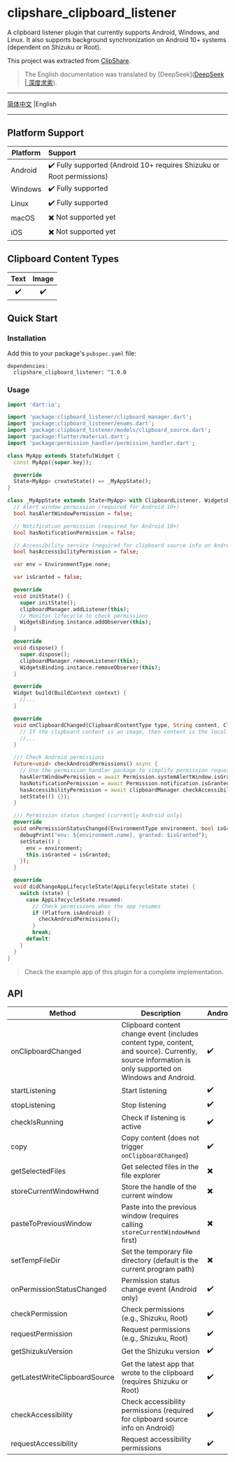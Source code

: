 # clipshare_clipboard_listener

A clipboard listener plugin that currently supports Android, Windows, and Linux. It also supports background synchronization on Android 10+ systems (dependent on Shizuku or Root).

This project was extracted from [ClipShare](https://github.com/aa2013/ClipShare).

> The English documentation was translated by [DeepSeek]([DeepSeek | 深度求索](https://www.deepseek.com/)).

------

 [简体中文](./README.md) |English

------

## Platform Support

| Platform | Support                                                      |
| -------- | :----------------------------------------------------------- |
| Android  | ✔️ Fully supported (Android 10+ requires Shizuku or Root permissions) |
| Windows  | ✔️ Fully supported                                            |
| Linux    | ✔️ Fully supported                                            |
| macOS    | ✖️ Not supported yet                                          |
| iOS      | ✖️ Not supported yet                                          |

## Clipboard Content Types

| Text | Image |
| :--: | :---: |
|  ✔️   |   ✔️   |

## Quick Start

### Installation

Add this to your package's `pubspec.yaml` file:

```
dependencies:  
  clipshare_clipboard_listener: ^1.0.0  
```

### Usage

```dart
import 'dart:io';  

import 'package:clipboard_listener/clipboard_manager.dart';  
import 'package:clipboard_listener/enums.dart';  
import 'package:clipboard_listener/models/clipboard_source.dart';  
import 'package:flutter/material.dart';  
import 'package:permission_handler/permission_handler.dart';  

class MyApp extends StatefulWidget {  
  const MyApp({super.key});  

  @override  
  State<MyApp> createState() => _MyAppState();  
}  

class _MyAppState extends State<MyApp> with ClipboardListener, WidgetsBindingObserver {  
  // Alert window permission (required for Android 10+)  
  bool hasAlertWindowPermission = false;  

  // Notification permission (required for Android 10+)  
  bool hasNotificationPermission = false;  

  // Accessibility service (required for clipboard source info on Android)  
  bool hasAccessibilityPermission = false;  

  var env = EnvironmentType.none;  

  var isGranted = false;  

  @override  
  void initState() {  
    super.initState();  
    clipboardManager.addListener(this);  
    // Monitor lifecycle to check permissions  
    WidgetsBinding.instance.addObserver(this);  
  }  

  @override  
  void dispose() {  
    super.dispose();  
    clipboardManager.removeListener(this);  
    WidgetsBinding.instance.removeObserver(this);  
  }  

  @override  
  Widget build(BuildContext context) {  
    //...  
  }  

  @override  
  void onClipboardChanged(ClipboardContentType type, String content, ClipboardSource? source) {  
    // If the clipboard content is an image, then content is the local path or URI of the image.
    //...  
  }  

  /// Check Android permissions  
  Future<void> checkAndroidPermissions() async {  
    // Use the permission_handler package to simplify permission requests  
    hasAlertWindowPermission = await Permission.systemAlertWindow.isGranted;  
    hasNotificationPermission = await Permission.notification.isGranted;  
    hasAccessibilityPermission = await clipboardManager.checkAccessibility();  
    setState(() {});  
  }  

  /// Permission status changed (currently Android only)  
  @override  
  void onPermissionStatusChanged(EnvironmentType environment, bool isGranted) {  
    debugPrint("env: ${environment.name}, granted: $isGranted");  
    setState(() {  
      env = environment;  
      this.isGranted = isGranted;  
    });  
  }  

  @override  
  void didChangeAppLifecycleState(AppLifecycleState state) {  
    switch (state) {  
      case AppLifecycleState.resumed:  
        // Check permissions when the app resumes  
        if (Platform.isAndroid) {  
          checkAndroidPermissions();  
        }  
        break;  
      default:  
    }  
  }  
}  
```

> Check the example app of this plugin for a complete implementation.

## API

| Method                        | Description                                                  | Android | Windows | Linux | macOS | iOS  |
| ----------------------------- | ------------------------------------------------------------ | ------- | ------- | ----- | ----- | ---- |
| onClipboardChanged            | Clipboard content change event (includes content type, content, and source). Currently, source information is only supported on Windows and Android. | ✔️       | ✔️       | ✔️     | ✖️     | ✖️    |
| startListening                | Start listening                                              | ✔️       | ✔️       | ✔️     | ✖️     | ✖️    |
| stopListening                 | Stop listening                                               | ✔️       | ✔️       | ✔️     | ✖️     | ✖️    |
| checkIsRunning                | Check if listening is active                                 | ✔️       | ✔️       | ✔️     | ✖️     | ✖️    |
| copy                          | Copy content (does not trigger `onClipboardChanged`)         | ✔️       | ✔️       | ✔️     | ✖️     | ✖️    |
| getSelectedFiles              | Get selected files in the file explorer                      | ✖️       | ✔️       | ✖️     | ✖️     | ✖️    |
| storeCurrentWindowHwnd        | Store the handle of the current window                       | ✖️       | ✔️       | ✖️     | ✖️     | ✖️    |
| pasteToPreviousWindow         | Paste into the previous window (requires calling `storeCurrentWindowHwnd` first) | ✖️       | ✔️       | ✖️     | ✖️     | ✖️    |
| setTempFileDir                | Set the temporary file directory (default is the current program path) | ✖️       | ✔️       | ✔️     | ✖️     | ✖️    |
| onPermissionStatusChanged     | Permission status change event (Android only)                | ✔️       | ✖️       | ✖️     | ✖️     | ✖️    |
| checkPermission               | Check permissions (e.g., Shizuku, Root)                      | ✔️       | ✖️       | ✖️     | ✖️     | ✖️    |
| requestPermission             | Request permissions (e.g., Shizuku, Root)                    | ✔️       | ✖️       | ✖️     | ✖️     | ✖️    |
| getShizukuVersion             | Get the Shizuku version                                      | ✔️       | ✖️       | ✖️     | ✖️     | ✖️    |
| getLatestWriteClipboardSource | Get the latest app that wrote to the clipboard (requires Shizuku or Root) | ✔️       | ✖️       | ✖️     | ✖️     | ✖️    |
| checkAccessibility            | Check accessibility permissions (required for clipboard source info on Android) | ✔️       | ✖️       | ✖️     | ✖️     | ✖️    |
| requestAccessibility          | Request accessibility permissions                            | ✔️       | ✖️       | ✖️     | ✖️     | ✖️    |